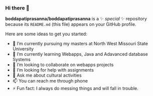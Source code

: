 ### Hi there 👋


**boddapatiprasanna/boddapatiprasanna** is a ✨ _special_ ✨ repository because its `README.md` (this file) appears on your GitHub profile.

Here are some ideas to get you started:

- 🔭 I’m currently pursuing my masters at North West Missouri State University
- 🌱 I’m currently learning Webapps, Java and Adavanced database Systems
- 👯 I’m looking to collaborate on webapps projects
- 🤔 I’m looking for help with assignments 
- 💬 Ask me about cultural activities
- 📫 You can reach me through phone
- ⚡ Fun fact: I always do messing things and will fall in trouble.

